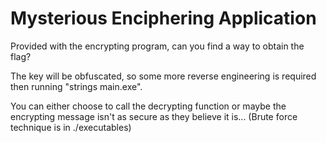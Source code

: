 # Mysterious Enciphering Application

Provided with the encrypting program, can you find a way to obtain the flag?

The key will be obfuscated, so some more reverse engineering is required then running "strings main.exe". 

You can either choose to call the decrypting function or maybe the encrypting message isn't as secure as they believe it is... (Brute force technique is in ./executables)
